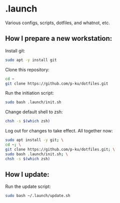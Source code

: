 # .launch

Various configs, scripts, dotfiles, and whatnot, etc.

## How I prepare a new workstation:
Install git:
```bash
sudo apt -y install git
```
Clone this repository:
```bash
cd ~
git clone https://github.com/p-ku/dotfiles.git
```
Run the initiation script:
```bash
sudo bash .launch/init.sh
```
Change default shell to zsh:
```bash
chsh -s $(which zsh)
```
Log out for changes to take effect.
All together now:
```bash
sudo apt install -y git; \
cd ~; \
git clone https://github.com/p-ku/dotfiles.git; \
sudo bash .launch/init.sh; \
chsh -s $(which zsh)
```
## How I update:
Run the update script:
```bash
sudo bash ~/.launch/update.sh
```

